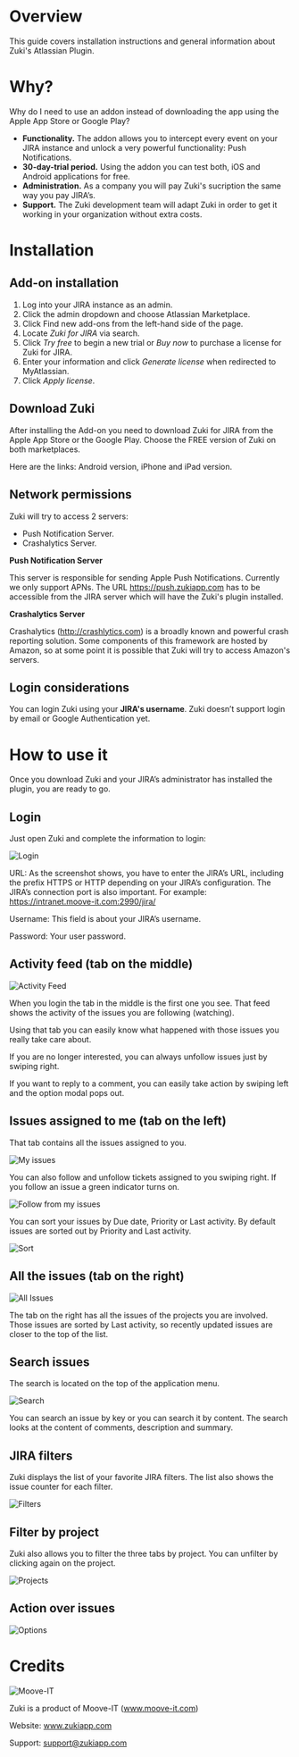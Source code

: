Overview 
========
This guide covers installation instructions and general information about Zuki's Atlassian Plugin.

Why?
====
Why do I need to use an addon instead of downloading the app using the Apple App Store or Google Play?

* **Functionality.** The addon allows you to intercept every event on your JIRA instance and unlock a very powerful functionality: Push Notifications.
* **30-day-trial period.** Using the addon you can test both, iOS and Android applications for free.
* **Administration.** As a company you will pay Zuki's sucription the same way you pay JIRA’s.
* **Support.** The Zuki development team will adapt Zuki in order to get it working in your organization without extra costs.

Installation
============

Add-on installation
-------------------

1. Log into your JIRA instance as an admin.
2. Click the admin dropdown and choose Atlassian Marketplace.
3. Click Find new add-ons from the left-hand side of the page.
4. Locate *Zuki for JIRA* via search.
5. Click *Try free* to begin a new trial or *Buy now* to purchase a license for Zuki for JIRA.
6. Enter your information and click *Generate license* when redirected to MyAtlassian.
7. Click *Apply license*.

Download Zuki
-------------

After installing the Add-on you need to download Zuki for JIRA from the Apple App Store or the Google Play. Choose the FREE version of Zuki on both marketplaces.

Here are the links:
Android version,
iPhone and iPad version.

Network permissions
-------------------
Zuki will try to access 2 servers:
- Push Notification Server.
- Crashalytics Server. 

**Push Notification Server**

This server is responsible for sending Apple Push Notifications. Currently we only support APNs.
The URL https://push.zukiapp.com has to be accessible from the JIRA server which will have the Zuki's plugin installed.  

**Crashalytics Server**

Crashalytics (http://crashlytics.com) is a broadly known and powerful crash reporting solution. Some components of this framework are hosted by Amazon, so at some point it is possible that Zuki will try to access Amazon's servers.

Login considerations
--------------------
You can login Zuki using your **JIRA's username**. Zuki doesn’t support login by email or Google Authentication yet. 


How to use it
=============

Once you download Zuki and your JIRA’s administrator has installed the plugin, you are ready to go.

Login
-----

Just open Zuki and complete the information to login:

![Login](screenshots/Login.png?raw=true)

URL: As the screenshot shows, you have to enter the JIRA’s URL, including the prefix HTTPS or HTTP depending on your JIRA’s configuration. The JIRA’s connection port is also important. For example: https://intranet.moove-it.com:2990/jira/

Username: This field is about your JIRA’s username.

Password: Your user password.

Activity feed (tab on the middle)
---------------------------------

![Activity Feed](screenshots/ActivityFeed.png?raw=true)

When you login the tab in the middle is the first one you see. That feed shows the activity of the issues you are following (watching). 

Using that tab you can easily know what happened with those issues you really take care about.

If you are no longer interested, you can always unfollow issues just by swiping right. 

If you want to reply to a comment, you can easily take action by swiping left and the option modal pops out.


Issues assigned to me (tab on the left)
---------------------------------------

That tab contains all the issues assigned to you. 

![My issues](screenshots/MyIssues.png?raw=true)

You can also follow and unfollow tickets assigned to you swiping right. If you follow an issue a green indicator turns on.

![Follow from my issues](screenshots/FollowFromMyIssues.png?raw=true)

You can sort your issues by Due date, Priority or Last activity. By default issues are sorted out by Priority and Last activity.

![Sort](screenshots/Sort.png?raw=true)


All the issues (tab on the right)
---------------------------------

![All Issues](screenshots/AllIssues.png?raw=true)

The tab on the right has all the issues of the projects you are involved. Those issues are sorted by Last activity, so recently updated issues are closer to the top of the list.

Search issues
-------------

The search is located on the top of the application menu.

![Search](screenshots/Search.png?raw=true)

You can search an issue by key or you can search it by content. The search looks at the content of comments, description and summary.

JIRA filters
------------

Zuki displays the list of your favorite JIRA filters. The list also shows the issue counter for each filter.

![Filters](screenshots/Filtes.png?raw=true)


Filter by project
-----------------

Zuki also allows you to filter the three tabs by project. You can unfilter by clicking again on the project.

![Projects](screenshots/Projects.png?raw=true)

Action over issues
------------------

![Options](screenshots/Options.png?raw=true)


Credits
=======

![Moove-IT](http://moove-it.com/assets/logos/mooveitLogo-f5be7bdde9998bbdfae39475d3f3d460.png?raw=true)

Zuki is a product of Moove-IT (www.moove-it.com)

Website: www.zukiapp.com

Support: support@zukiapp.com






 


